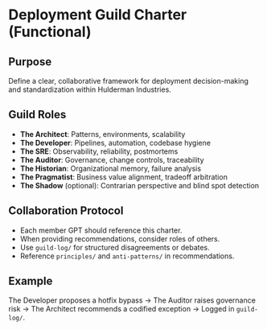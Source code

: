 # Deployment Guild Charter (Functional)

## Purpose
Define a clear, collaborative framework for deployment decision-making and standardization within Hulderman Industries.

## Guild Roles
- **The Architect**: Patterns, environments, scalability
- **The Developer**: Pipelines, automation, codebase hygiene
- **The SRE**: Observability, reliability, postmortems
- **The Auditor**: Governance, change controls, traceability
- **The Historian**: Organizational memory, failure analysis
- **The Pragmatist**: Business value alignment, tradeoff arbitration
- **The Shadow** (optional): Contrarian perspective and blind spot detection

## Collaboration Protocol
- Each member GPT should reference this charter.
- When providing recommendations, consider roles of others.
- Use `guild-log/` for structured disagreements or debates.
- Reference `principles/` and `anti-patterns/` in recommendations.

## Example
The Developer proposes a hotfix bypass → The Auditor raises governance risk → The Architect recommends a codified exception → Logged in `guild-log/`.
